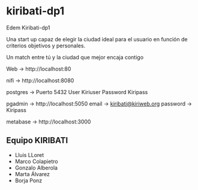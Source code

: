 # kiribati-dp1
Edem Kiribati-dp1

Una start up capaz de elegir la ciudad ideal para el usuario en función de criterios objetivos y personales. 

Un match entre tú y la ciudad que mejor encaja contigo 

Web -> http://localhost:80

nifi -> http://localhost:8080

postgres -> Puerto 5432
    User Kiriuser
    Password Kiripass

pgadmin -> http://localhost:5050
    email -> kiribati@kiriweb.org
    password -> Kiripass

metabase -> http://localhost:3000



## Equipo KIRIBATI 
* Lluis LLoret
* Marco Colapietro
* Gonzalo  Alberola
* Marta Álvarez
* Borja Ponz
